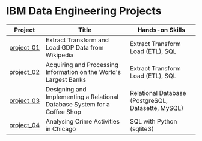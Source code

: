 # IBM Data Engineering Projects

| Project | Title | Hands-on Skills |
| ------------- | ------------- | ------------- |
| [project_01](project_01) | Extract Transform and Load GDP Data from Wikipedia | Extract Transform Load (ETL), SQL |
| [project_02](project_02) | Acquiring and Processing Information on the World's Largest Banks | Extract Transform Load (ETL), SQL |
| [project_03](project_03) | Designing and Implementing a Relational Database System for a Coffee Shop | Relational Database (PostgreSQL, Datasette, MySQL) |
| [project_04](project_04) | Analysing Crime Activities in Chicago | SQL with Python (sqlite3) |
